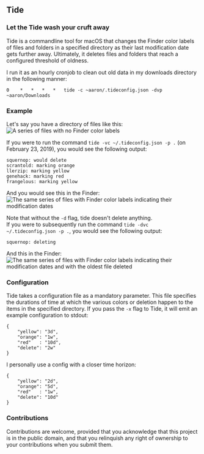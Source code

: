 ## Tide
### Let the Tide wash your cruft away

Tide is a commandline tool for macOS that changes the Finder color labels of files and folders in a specified directory as their last modification date gets further away. Ultimately, it deletes files and folders that reach a configured threshold of oldness.

I run it as an hourly cronjob to clean out old data in my downloads directory in the following manner:

```0	*	*	*	*	tide -c ~aaron/.tideconfig.json -dvp ~aaron/Downloads```

### Example
Let's say you have a directory of files like this:
![A series of files with no Finder color labels](.readme_resources/one.png)

If you were to run the command `tide -vc ~/.tideconfig.json -p .` (on February 23, 2019), you would see the following output:

```
squernop: would delete
scrantold: marking orange
llerzip: marking yellow
genehack: marking red
frangelous: marking yellow
```

And you would see this in the Finder:
![The same series of files with Finder color labels indicating their modification dates](.readme_resources/two.png)

Note that without the `-d` flag, tide doesn't delete anything.  
If you were to subsequently run the command `tide -dvc ~/.tideconfig.json -p .`, you would see the following output:

```squernop: deleting```

And this in the Finder:
![The same series of files with Finder color labels indicating their modification dates and with the oldest file deleted](.readme_resources/three.png)

### Configuration
Tide takes a configuration file as a mandatory parameter. This file specifies the durations of time at which the various colors or deletion happen to the items in the specified directory. If you pass the `-x` flag to Tide, it will emit an example configuration to stdout:

```
{
	"yellow": "3d",
	"orange": "1w",
	"red"	: "10d",
	"delete": "2w"
}
```

I personally use a config with a closer time horizon:

```
{
	"yellow": "2d",
	"orange": "5d",
	"red"	: "1w",
	"delete": "10d"
}
```

### Contributions
Contributions are welcome, provided that you acknowledge that this project is in the public domain, and that you relinquish any right of ownership to your contributions when you submit them.